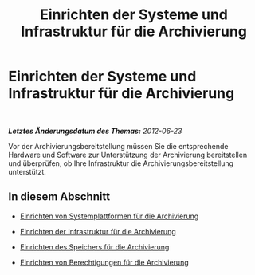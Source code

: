 ﻿---
title: Einrichten der Systeme und Infrastruktur für die Archivierung
TOCTitle: Einrichten der Systeme und Infrastruktur für die Archivierung
ms:assetid: 34bc0414-bd20-436d-bfb8-e47a280d34ac
ms:mtpsurl: https://technet.microsoft.com/de-de/library/JJ204795(v=OCS.15)
ms:contentKeyID: 49293637
ms.date: 05/19/2016
mtps_version: v=OCS.15
ms.translationtype: HT
---

# Einrichten der Systeme und Infrastruktur für die Archivierung

 

_**Letztes Änderungsdatum des Themas:** 2012-06-23_

Vor der Archivierungsbereitstellung müssen Sie die entsprechende Hardware und Software zur Unterstützung der Archivierung bereitstellen und überprüfen, ob Ihre Infrastruktur die Archivierungsbereitstellung unterstützt.

## In diesem Abschnitt

  - [Einrichten von Systemplattformen für die Archivierung](lync-server-2013-setting-up-system-platforms-for-archiving.md)

  - [Einrichten der Infrastruktur für die Archivierung](lync-server-2013-setting-up-the-infrastructure-for-archiving.md)

  - [Einrichten des Speichers für die Archivierung](lync-server-2013-setting-up-storage-for-archiving.md)

  - [Einrichten von Berechtigungen für die Archivierung](lync-server-2013-setting-up-permissions-for-archiving.md)

